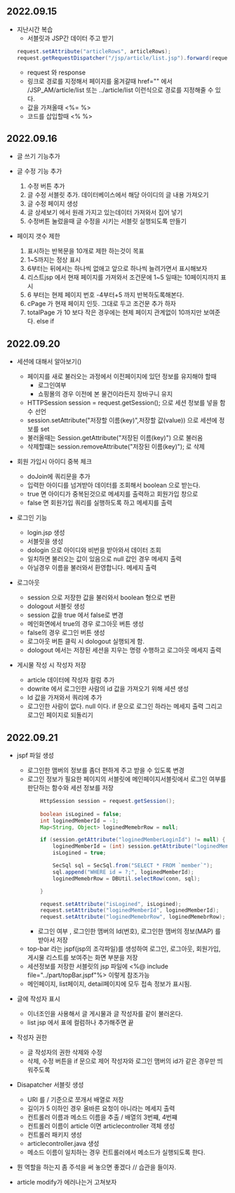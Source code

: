 ## 2022.09.15
- 지난시간 복습
    - 서블릿과 JSP간 데이터 주고 받기
    ```java
    request.setAttribute("articleRows", articleRows);
    request.getRequestDispatcher("/jsp/article/list.jsp").forward(request, response);
    ```
    - request 와 response
    - 링크로 경로를 지정해서 페이지를 옮겨갈때 href="" 에서 /JSP_AM/article/list 또는 ../article/list 이런식으로 경로를 지정해줄 수 있다.
    - 값을 가져올때 <%= %>
    - 코드를 삽입할때 <% %>
    
## 2022.09.16
- 글 쓰기 기능추가


- 글 수정 기능 추가
    1. 수정 버튼 추가
    2. 글 수정 서블릿 추가. 데이터베이스에서 해당 아이디의 글 내용 가져오기
    3. 글 수정 페이지 생성
    4. 글 상세보기 에서 원래 가지고 있는데이터 가져와서 집어 넣기
    5. 수정버튼 눌렀을때 글 수정을 시키는 서블릿 실행되도록 만들기


- 페이지 갯수 제한
    1. 표시하는 반복문을 10개로 제한 하는것이 목표
    2. 1~5까지는 정상 표시
    3. 6부터는 뒤에서는 하나씩 없애고 앞으로 하나씩 늘려가면서 표시해보자
    4. 리스트jsp 에서 현재 페이지를 가져와서 조건문에 1~5 일때는 10페이지까지 표시
    5. 6 부터는 현제 페이지 번호 -4부터+5 까지 반복하도록해본다.
    6. cPage 가  현재 페이지 인듯. 그대로 두고 조건문 추가 하자
    7. totalPage 가 10 보다 작은 경우에는 현제 페이지 관계없이 10까지만 보여준다. else if


## 2022.09.20
-  세션에 대해서 알아보기()
    - 페이지를 새로 불러오는 과정에서 이전페이지에 있던 정보를 유지해야 할때
        - 로그인여부
        - 쇼핑몰의 경우 이전에 본 물건이라든지 장바구니 유지
    - HTTPSession session = request.getSession(); 으로 세션 정보를 넣을 함수 선언
    - session.setAttribute("저장할 이름(key)",저장할 값(value)) 으로 세션에 정보를 set
    - 불러올때는 Session.getAttribute("저장된 이름(key)") 으로 불러옴
    - 삭제할떄는 session.removeAttribute("저장된 이름(key)"); 로 삭제

- 회원 가입시 아이디 중복 체크
    - doJoin에 쿼리문을 추가
    - 입력한 아이디를 넘겨받아 데이터를 조회해서 boolean 으로 받는다.
    - true 면 아이디가 중복된것으로 메세지를 출력하고 회원가입 창으로
    - false 면 회원가입 쿼리를 실행하도록 하고 메세지를 출력

- 로그인 기능
    - login.jsp 생성
    - 서블릿을 생성
    - dologin 으로 아이디와 비번을 받아와서 데이터 조회
    - 일치하면 불러오는 값이 있음으로 null 값인 경우 메세지 출력
    - 아닐경우 이름을 불러와서 환영합니다. 메세지 출력

- 로그아웃
    - session 으로 저장한 값을 불러와서 boolean 형으로 변환
    - dologout 서블릿 생성
    - session 값을 true 에서 false로 변경
    - 메인화면에서 true의 경우 로그아웃 버튼 생성
    - false의 경우 로그인 버튼 생성
    - 로그아웃 버튼 클릭 시 dologout 실행되게 함.
    - dologout 에서는 저장된 세션을 지우는 명령 수행하고 로그아웃 메세지 출력

- 게시물 작성 시 작성자 저장
    - article 데이터에 작성자 컬럼 추가
    - dowrite 에서 로그인한 사람의 id 값을 가져오기 위해 세션 생성
    - Id 값을 가져와서 쿼리에 추가
    - 로그인한 사람이 없다. null 이다. if 문으로 로그인 하라는 메세지 출력 그리고 로그인 페이지로 되돌리기 

## 2022.09.21

- jspf 파일 생성
    - 로그인한 맴버의 정보를 좀더 편하게 주고 받을 수 있도록 변경
    - 로그인 정보가 필요한 페이지의 서블릿에 메인페이지서블릿에서 로그인 여부를 판단하는 함수와 세션 정보를 저장
        ```java
        	HttpSession session = request.getSession();
			
			boolean isLogined = false;
			int loginedMemberId = -1;
			Map<String, Object> loginedMemebrRow = null;

			if (session.getAttribute("loginedMemberLoginId") != null) {
				loginedMemberId = (int) session.getAttribute("loginedMemberId");
				isLogined = true;

				SecSql sql = SecSql.from("SELECT * FROM `member`");
				sql.append("WHERE id = ?;", loginedMemberId);
				loginedMemebrRow = DBUtil.selectRow(conn, sql);

			}

			request.setAttribute("isLogined", isLogined);
			request.setAttribute("loginedMemberId", loginedMemberId);
			request.setAttribute("loginedMemebrRow", loginedMemebrRow);
        ```
        - 로그인 여부 , 로그인한 맴버의 Id(번호), 로그인한 맴버의 정보(MAP) 를 받아서 저장
    - top-bar 라는 jspf(jsp의 조각파일)를 생성하여 로그인, 로그아웃, 회원가입, 게시물 리스트를 보여주는 화면 부분을 저장
    - 세션정보를 저장한 서블릿의 jsp 파일에 <%@ include file="../part/topBar.jspf"%> 이렇게 참조가능
    - 메인페이지, list페이지, detail페이지에 모두 접속 정보가 표시됨.

- 글에 작성자 표시
    - 이너조인을 사용해서 글 게시물과 글 작성자를 같이 불러온다.
    - list jsp 에서 표에 컬럼하나 추가해주면 끝
- 작성자 권한
    - 글 작성자의 권한 삭제와 수정
    - 삭제, 수정 버튼을 if 문으로 제어 작성자와 로그인 맴버의  id가 같은 경우만 띄워주도록

- Disapatcher 서블릿 생성
    - URI 를 / 기준으로 쪼개서 배열로 저장
    - 길이가 5 이하인 경우 올바른 요청이 아니라는 메세지 출력
    - 컨트롤러 이름과 메소드 이름을 추출 / 배열의 3번쨰, 4번쨰
    - 컨트롤러 이름이 article 이면 articlecontroller 객체 생성
    - 컨트롤러 패키지 생성
    - articlecontroller.java 생성
    - 메소드 이름이 일치하는 경우 컨트롤러에서 메소드가 실행되도록 한다.

- 뭔 역할을 하는지 좀 주석을 써 놓으면 좋겠다 // 습관을 들이자.

-  article modify가 에러나는거 고쳐보자


